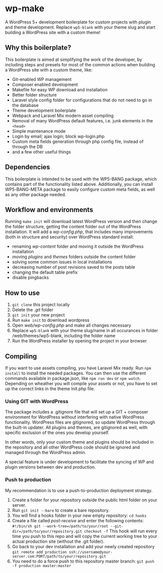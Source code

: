 # wp-make

A WordPress 5+ development boilerplate for custom projects with plugin and theme development. Replace `wp5-blank` with your theme slug and start building a WordPress site with a custom theme!

## Why this boilerplate?

This boilerplate is aimed at simplifying the work of the developer, by including steps and presets for most of the common actions when building a WordPress site with a custom theme, like:

- Git-enabled WP management
- Composer enabled development
- Makefile for easy WP download and installation
- Better folder structure
- Laravel style config folder for configurations that do not need to go in the database
- Theme development boilerplate
- Webpack and Laravel Mix modern asset compiling
- Removal of many WordPress default features, i.e. junk elements in the `<head>`
- Simple maintenance mode
- Login by email; ajax login; block wp-login.php
- Custom meta fields generation through php config file, instead of through the DB
- and a few other useful things

## Dependencies

This boilerplate is intended to be used with the WP5-BANG package, which contains part of the functionality listed above. Additionally, you can install WP5-BANG-META package to easily configure custom meta fields, as well as any other package needed.

## Workflow and environments

Running `make init` will download latest WordPress version and then change the folder structure, getting the content folder out of the WordPress installation. It will add a *wp-config.php*, that includes many improvements (both in structure and security) over WordPress standard install:

- renaming *wp-content* folder and moving it outside the WordPress installation
- moving *plugins* and *themes* folders outside the content folder
- solving some common issues in local installations
- decreasing number of post revisions saved to the posts table
- changing the default table prefix
- disable pingbacks

## How to use

1. `git clone` this project locally
2. Delete the *.git* folder
3. `git init` your new project
4. Run `make init` to download wordpress
5. Open *web/wp-config.php* and make all changes necessary
6. Replace `wp5-blank` with your theme slug/name in all occurances in folder /web/themes/wp5-blank, including the folder name
7. Run the WordPress installer by opening the project in your browser

## Compiling

If you want to use assets compiling, you have Laravel Mix ready. Run `npm install` to install the needed packages. You can then use the different commands available in package.json, like `npm run dev` or `npm watch`. Depending on wheather you will compile your assets or not, you have to set up the correct links in the theme Init.php file.

### Using GIT with WordPress

The package includes a .gitignore file that will set up a GIT + composer environment for WordPress without interfering with native WordPress functionality. WordPress files are gitignored, so update WordPress through the built-in updater. All plugins and themes, are gitignored as well, with specific exclusion of the ones you develop yourself.

In other words, only your custom theme and plugins should be included in the repository and all other WordPress code should be ignored and managed through the WordPress admin. 

A special feature is under development to facilitate the syncing of WP and plugin versions between dev and production.

### Push to production

My recommendation is to use a push-to-production deployment strategy. 

1. Create a folder for your repository outside the public html folder on your server. 
2. Run `git init --bare` to create a bare repository.
3. You will find a hooks folder in your new empty repository: `cd hooks`
4. Create a file called *post-receive* and enter the following contents:
`
#!/bin/sh
git --work-tree=/path/to/your/root --git-dir=/path/to/your/repository.git checkout -f
`
This hook will run every time you push to this repo and will copy the current working tree to your actual production site (without the .git folder). 
5. Go back to your dev installation and add your newly created repository `git remote add production ssh://username@your-server.com:PORT/path/to/your/repository.git`
6. You need to do a force push to this repository master branch: `git push -f production master:master`
